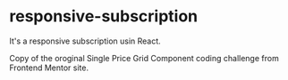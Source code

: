 # responsive-subscription

It's a responsive subscription usin React.

Copy of the oroginal Single Price Grid Component coding challenge from Frontend Mentor site.
